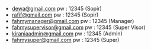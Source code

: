 - dewa@gmail.com pw : 12345 (Sopir)
- rafif@gmail.com pw : 12345 (Sopir)
- fahmymanager@gmail.com pw : 12345 (Manager)
- fahmysupervisor@gmail.com pw : 12345 (Super Visor)
- kiraniaadmin@gmail.com pw : 12345 (Admin)
- fahmysuper@gmail.com pw : 12345 (Super)
